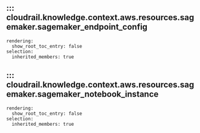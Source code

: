 ## ::: cloudrail.knowledge.context.aws.resources.sagemaker.sagemaker_endpoint_config
    rendering:
      show_root_toc_entry: false
    selection:
      inherited_members: true

## ::: cloudrail.knowledge.context.aws.resources.sagemaker.sagemaker_notebook_instance
    rendering:
      show_root_toc_entry: false
    selection:
      inherited_members: true
